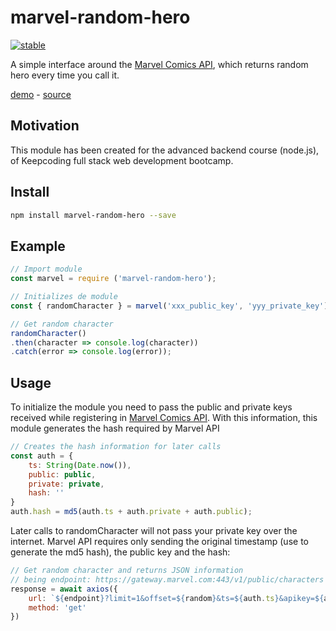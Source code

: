 # marvel-random-hero

[![stable](http://badges.github.io/stability-badges/dist/stable.svg)](http://github.com/badges/stability-badges)

A simple interface around the [Marvel Comics API](http://developer.marvel.com/documentation/getting_started), which returns random hero every time you call it.

[demo](https://marvel-random-hero-demo.herokuapp.com/) - [source](https://github.com/IsmaelB83/marvel-random-hero-demo)

## Motivation

This module has been created for the advanced backend course (node.js), of Keepcoding full stack web development bootcamp.

## Install

```sh
npm install marvel-random-hero --save
```

## Example

```js
// Import module
const marvel = require ('marvel-random-hero');

// Initializes de module
const { randomCharacter } = marvel('xxx_public_key', 'yyy_private_key');

// Get random character
randomCharacter()
.then(character => console.log(character))
.catch(error => console.log(error));
```

## Usage

To initialize the module you need to pass the public and private keys received while registering in [Marvel Comics API](http://developer.marvel.com/). With this information,
this module generates the hash required by Marvel API
```js
// Creates the hash information for later calls
const auth = {
    ts: String(Date.now()),
    public: public,
    private: private,
    hash: ''
}
auth.hash = md5(auth.ts + auth.private + auth.public);
```

Later calls to randomCharacter will not pass your private key over the internet. Marvel API requires only sending the original timestamp (use to generate the md5 hash), the
public key and the hash:
```js
// Get random character and returns JSON information
// being endpoint: https://gateway.marvel.com:443/v1/public/characters
response = await axios({
    url: `${endpoint}?limit=1&offset=${random}&ts=${auth.ts}&apikey=${auth.public}&hash=${auth.hash}`,
    method: 'get'
})
```